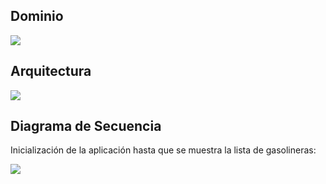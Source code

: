 ## Dominio
                                                
![](https://www.plantuml.com/plantuml/png/RL6zRdCX3Drv2YjZf8mPlczAfLRTqxu00VV65TW8cw6g-kwbm-qDDDvy3kS7EAdvQYqdvwuK4J0N-u2C-O9LdGl9gyApLqd4M3ryEkXpW1Uhn0jG7FSgrfACM2ZZ7gbY22Gymhan1IgqggEqIq9OVh9H7kwWnFxVyUdellxsr3Dg4LQS2xzXkFeHOh492LtPaldD-On5rFpxwZSx_lAT7OgMYlsghpqYpLGYgw9RnYDgQCWcDnd41etYd9bz3NxsYwk-M_QvznZxmm5s-ztjX_w7PJlet0avjfo-0G00)

## Arquitectura

![](https://www.plantuml.com/plantuml/png/lLPVRzis47_Nfo3G5ncpYtR07hO5HXExBG8aJT4KUpzJPviBHMearS08yjqdIlH9DAKQMOlb8J3lVdUy-zqVwfrrO5nTocml2cHOLkx0IYmtQ6nc7uIgm439f53e3XMoIik3FmnqO8n-lD5IYafNAosrOQykr-ktLxzcsIq8zPV0HxQGk7NvcmNpaiy6BIg7Xlt1hhrWfPKpmDrhqfnOlfcTi_JOWP4Hkxrx_NgnPDTggxsiiRYug2qkbmDOeHzLYshys5ewC6UXNt0dh3FZI0euGgxHyXgLqsTCbcoD3eIqAMwGEL7v4QpsjJ1Wls2bhN3Q73mneugCmY5NNLBULGjpy3UkB--yX-4v8svUQfWICEA1TC43dICFWwfw8v973K7Ij9z-s9Ct8oPEdP0ySaBID9mVyaJXfFp6ivRg8w-f-lzm7_CmR7XgYI2Cl0NPpt91IIR0HLsTQyl4Y0huug7Ck0HhJtRRKyQQlmMJ6efyrXv-OS2T-0RcWv3EwFpU6Q5shAoLuA8IUjPSqSa2V0-73dhPsXKwxo6inzoP0XMKegjU09AhwEOXr6CsMai45K0S9AzbsxTS-4eJONcVETkzdHzZSA9gOEMcjavi9Fhe2bqtlxBdmChOR3w5wr9L7gqYCpZCikmvUAH1-YxPb4sNp2qMGjy8J_kCWknmUkDGeQ6hxHhbBLgFkn7MNP1YUKBJ9Q_BMaAX0teoTQBnD6B2Kgz7W2YZnJ7GJmtX1fiWrmBo6yr1hi4XsoBVGzCeDKWgVcTdy9yQhHiqxwdPl5bF8EKLy0V6mu-P3ouJFfWjSAJHU-L7ZcgerLtbX5Rssc5vZnAvmoA_HLLx0HFDlwJDTkX61ybpE35ZmRBKdi_Gd_OUIr3m6ImKa7VaiwfL3JLhWHRbd4q2meNm-s_pqDQ5W7c0jnUpHh95WueBGfD3KeMRPd_6mRutHXkQTLIswIJ2n0brrKCR9tEyiTEU9D89wUQ9agMp9vHmUM8GVOvHeGS6PoiukIM3fTthnti7RSlaxNZrw2MpGJCRe6yq52jj37AN2-KcCHtFi_IUGC9mXGKVG_2rsdPhLhX3v8NMpQYMPdnKIuC_qARDyKaF67klRiDxG0z4bEgLKojG72Kz8uEYz0ySEDY0nROWqRENFKyMVAfDsZxurloRqT07QbTIy0SingWbgDy5djmZDjOGV-Dg8dzSJPcbweOdpy-evuJ3KKZtLlRcCNFZNKx4ZUpSmOhTq0lAEK2oQOcKiH4ylrrQsVouT1dwO_lqsLWOrivNxK06jw73FjPW2Y2_CXY7OpLXHgGILqb2BsWn2eCg44Sp7anIuAdoKMUDSqppHgz_M5VzUTb_e7ntOHaasFcTjMg_BRJjhmdgyV2d6Pqi0StCpwX52OOFdiAZwybAoCRqV6HdIf8sw9amalRyRpD4yRKPH3dGQ3_rAxBc7Et88xUZtxRdwGC8MHlCl-wDVWIV1Pxm57qQFyKwYkoeUuUgg4lvBm00)


## Diagrama de Secuencia

Inicialización de la aplicación hasta que se muestra la lista de gasolineras:

![](https://www.plantuml.com/plantuml/proxy?src=https://raw.githubusercontent.com/isunican/App-Gasolineras-Grupo3/refs/heads/main/Docs/Models/sequence.puml)

